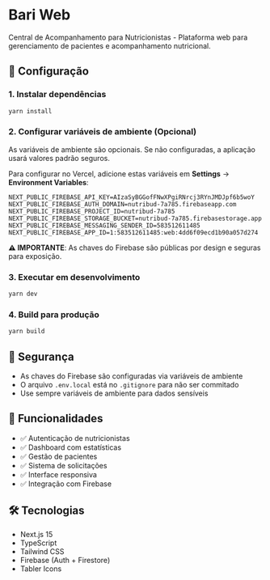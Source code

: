 # Bari Web

Central de Acompanhamento para Nutricionistas - Plataforma web para gerenciamento de pacientes e acompanhamento nutricional.

## 🚀 Configuração

### 1. Instalar dependências

```bash
yarn install
```

### 2. Configurar variáveis de ambiente (Opcional)

As variáveis de ambiente são opcionais. Se não configuradas, a aplicação usará valores padrão seguros.

Para configurar no Vercel, adicione estas variáveis em **Settings** → **Environment Variables**:

```env
NEXT_PUBLIC_FIREBASE_API_KEY=AIzaSyBGGofFNwXPgiRNrcj3RYnJMDJpf6b5woY
NEXT_PUBLIC_FIREBASE_AUTH_DOMAIN=nutribud-7a785.firebaseapp.com
NEXT_PUBLIC_FIREBASE_PROJECT_ID=nutribud-7a785
NEXT_PUBLIC_FIREBASE_STORAGE_BUCKET=nutribud-7a785.firebasestorage.app
NEXT_PUBLIC_FIREBASE_MESSAGING_SENDER_ID=583512611485
NEXT_PUBLIC_FIREBASE_APP_ID=1:583512611485:web:4dd6f09ecd1b90a057d274
```

**⚠️ IMPORTANTE**: As chaves do Firebase são públicas por design e seguras para exposição.

### 3. Executar em desenvolvimento

```bash
yarn dev
```

### 4. Build para produção

```bash
yarn build
```

## 🔐 Segurança

- As chaves do Firebase são configuradas via variáveis de ambiente
- O arquivo `.env.local` está no `.gitignore` para não ser commitado
- Use sempre variáveis de ambiente para dados sensíveis

## 📱 Funcionalidades

- ✅ Autenticação de nutricionistas
- ✅ Dashboard com estatísticas
- ✅ Gestão de pacientes
- ✅ Sistema de solicitações
- ✅ Interface responsiva
- ✅ Integração com Firebase

## 🛠️ Tecnologias

- Next.js 15
- TypeScript
- Tailwind CSS
- Firebase (Auth + Firestore)
- Tabler Icons
